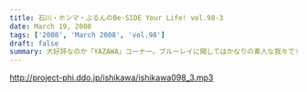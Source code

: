 ```yaml
---
title: 石川・ホンマ・ぶるんのBe-SIDE Your Life! vol.98-3
date: March 19, 2008
tags: ['2008', 'March 2008', 'vol.98']
draft: false
summary: 大好評なのか「YAZAWA」コーナー。ブルーレイに関してはかなりの素人な我々ですが、所持している先進的な人たちからきくと、たしかにビックリの画質らしい・・・ネ！！NAMAE
---
```


http://project-phi.ddo.jp/ishikawa/ishikawa098_3.mp3
